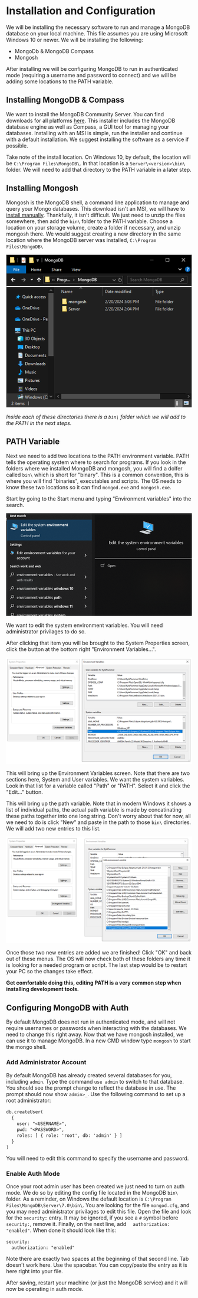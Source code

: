 # Installation and Configuration
We will be installing the necessary software to run and manage a MongoDB database on your local machine. This file assumes you are using Microsoft Windows 10 or newer. We will be installing the following:
 - MongoDb & MongoDB Compass
 - Mongosh

After installing we will be configuring MongoDB to run in authenticated mode (requiring a username and password to connect) and we will be adding some locations to the PATH variable.

## Installing MongoDB & Compass
We want to install the MongoDB Community Server. You can find downloads for all platforms [here](https://www.mongodb.com/try/download/community). This installer includes the MongoDB database engine as well as Compass, a GUI tool for managing your databases. Installing with an MSI is simple, run the installer and continue with a default installation. We suggest installing the software as a service if possible.

Take note of the install location. On Windows 10, by default, the location will be `C:\Program Files\MongoDB\`. In that location is a `Server\<version>\bin\` folder. We will need to add that directory to the PATH variable in a later step. 

## Installing Mongosh
Mongosh is the MongoDB shell, a command line application to manage and query your Mongo databases. This download isn't an MSI, we will have to [install manually](https://www.mongodb.com/try/download/shell). Thankfully, it isn't difficult. We just need to unzip the files somewhere, then add the `bin\` folder to the PATH variable. Choose a location on your storage volume, create a folder if necessary, and unzip mongosh there. We would suggest creating a new directory in the same location where the MongoDB server was installed, `C:\Program Files\MongoDB\`

![installation directory](./../../resources/install-directory.png)

*Inside each of these directories there is a `bin\` folder which we will add to the PATH in the next steps.*

## PATH Variable
Next we need to add two locations to the PATH environment variable. PATH tells the operating system where to search for programs. If you look in the folders where we installed MongoDB and mongosh, you will find a dolfer called `bin\` which is short for "binary". This is a common convention, this is where you will find "binaries", executables and scripts. The OS needs to know these two locations so it can find `mongod.exe` and `mongosh.exe`.

Start by going to the Start menu and typing "Environment variables" into the search. 

![start menu search](../../resources/search-start-menu.png)

We want to edit the system environment variables. You will need administrator privilages to do so.

After clicking that item you will be brought to the System Properties screen, click the button at the bottom right "Environment Variables...".

![system env variables](../../resources/env-variables.png)

This will bring up the Environment Variables screen. Note that there are two sections here, System and User variables. We want the system variables. Look in that list for a variable called "Path" or "PATH". Select it and click the "Edit..." button.

This will bring up the path variable. Note that in modern Windows it shows a list of individual paths, the actual path variable is made by concatinating these paths together into one long string. Don't worry about that for now, all we need to do is click "New" and paste in the path to those `bin\` directories. We will add two new entries to this list.

![edit path](../../resources/edit-path.png)

Once those two new entries are added we are finished! Click "OK" and back out of these menus. The OS will now check both of these folders any time it is looking for a needed program or script. The last step would be to restart your PC so the changes take effect. 

**Get comfortable doing this, editing PATH is a very common step when installing development tools.**

## Configuring MongoDB with Auth
By default MongoDB does not run in authenticated mode, and will not require usernames or passwords when interacting with the databases. We need to change this right away. Now that we have mongosh installed, we can use it to manage MongoDB. In a new CMD window type `mongosh` to start the mongo shell.

### Add Administrator Account
By default MongoDB has already created several databases for you, including `admin`. Type the command `use admin` to switch to that database. You should see the prompt change to reflect the database in use. The prompt should now show `admin>_`. Use the following command to set up a root administrator:

```
db.createUser(
  {
    user: "<USERNAME>",
    pwd: "<PASSWORD>",
    roles: [ { role: 'root', db: 'admin' } ]
  }
)
```
You will need to edit this command to specify the username and password.

### Enable Auth Mode
Once your root admin user has been created we just need to turn on auth mode. We do so by editing the config file located in the MongoDB `bin\` folder. As a reminder, on Windows the default location is `C:\Program Files\MongoDB\Server\7.0\bin\`. You are looking for the file `mongod.cfg`, and you may need administrator privilages to edit this file. Open the file and look for the `security:` entry. It may be ignored, if you see a `#` symbol before `security:`, remove it. Finally, on the next line, add `  authorization: "enabled"`. When done it should look like this:

```
security:
  authorization: "enabled"
```
Note there are exactly two spaces at the beginning of that second line. Tab doesn't work here. Use the spacebar. You can copy/paste the entry as it is here right into your file.

After saving, restart your machine (or just the MongoDB service) and it will now be operating in auth mode.

